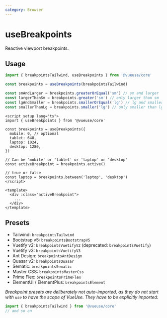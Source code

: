 ```yaml
---
category: Browser
---
```


# useBreakpoints

Reactive viewport breakpoints.

## Usage

```js
import { breakpointsTailwind, useBreakpoints } from '@vueuse/core'

const breakpoints = useBreakpoints(breakpointsTailwind)

const smAndLarger = breakpoints.greaterOrEqual('sm') // sm and larger
const largerThanSm = breakpoints.greater('sm') // only larger than sm
const lgAndSmaller = breakpoints.smallerOrEqual('lg') // lg and smaller
const smallerThanLg = breakpoints.smaller('lg') // only smaller than lg
```

```vue
<script setup lang="ts">
import { useBreakpoints } from '@vueuse/core'

const breakpoints = useBreakpoints({
  mobile: 0, // optional
  tablet: 640,
  laptop: 1024,
  desktop: 1280,
})

// Can be 'mobile' or 'tablet' or 'laptop' or 'desktop'
const activeBreakpoint = breakpoints.active()

// true or false
const laptop = breakpoints.between('laptop', 'desktop')
</script>

<template>
  <div :class="activeBreakpoint">
    ...
  </div>
</template>
```

## Presets

- Tailwind: `breakpointsTailwind`
- Bootstrap v5: `breakpointsBootstrapV5`
- Vuetify v2: `breakpointsVuetifyV2` (deprecated: `breakpointsVuetify`)
- Vuetify v3: `breakpointsVuetifyV3`
- Ant Design: `breakpointsAntDesign`
- Quasar v2: `breakpointsQuasar`
- Sematic: `breakpointsSematic`
- Master CSS: `breakpointsMasterCss`
- Prime Flex: `breakpointsPrimeFlex`
- ElementUI / ElementPlus: `breakpointsElement`

_Breakpoint presets are deliberately not auto-imported, as they do not start with `use` to have the scope of VueUse. They have to be explicitly imported:_

```js
import { breakpointsTailwind } from '@vueuse/core'
// and so on
```
